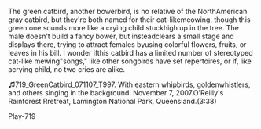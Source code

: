 The green catbird, another bowerbird, is no relative of the NorthAmerican gray catbird, but they're both named for their cat-likemeowing, though this green one sounds more like a crying child stuckhigh up in the tree. The male doesn't build a fancy bower, but insteadclears a small stage and displays there, trying to attract females byusing colorful flowers, fruits, or leaves in his bill. I wonder ifthis catbird has a limited number of stereotyped cat-like mewing"songs," like other songbirds have set repertoires, or if, like acrying child, no two cries are alike.

♫719\_GreenCatbird\_071107\_T997. With eastern whipbirds, goldenwhistlers, and others singing in the background. November 7, 2007.O'Reilly's Rainforest Rretreat, Lamington National Park, Queensland.(3:38)

Play-719
